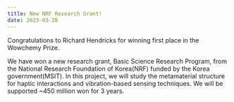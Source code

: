 ```yaml
---
title: New NRF Research Grant! 
date: 2023-03-28
---
```


Congratulations to Richard Hendricks for winning first place in the Wowchemy Prize.

<!--more-->

We have won a new research grant, Basic Science Research Program, from the National Research Foundation of Korea(NRF) funded by the Korea government(MSIT). In this project, we will study the metamaterial structure for haptic interactions and vibration-based sensing techniques. We will be supported ~450 million won for 3 years.